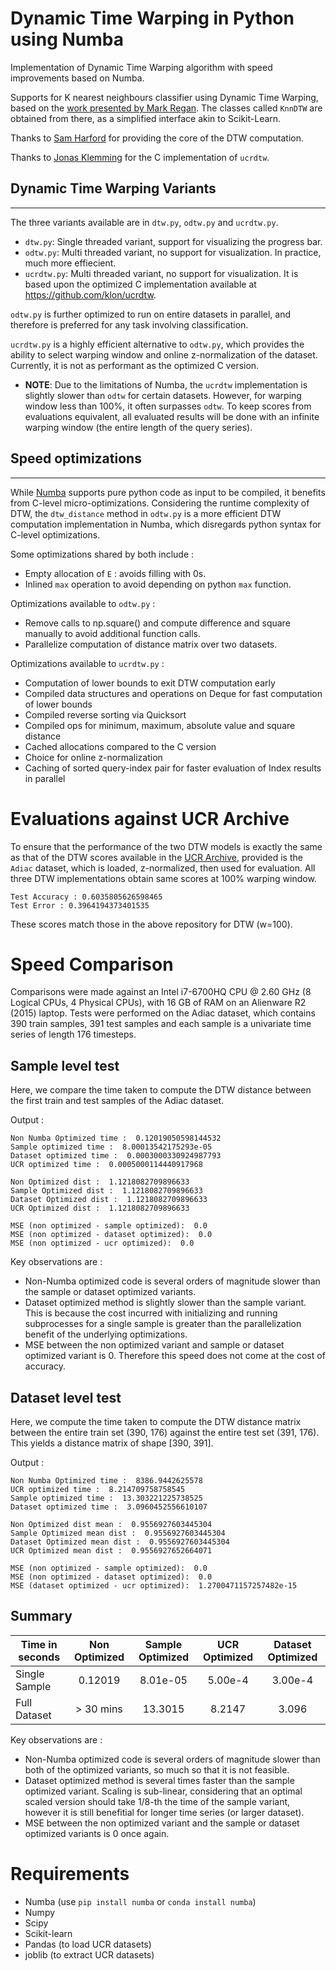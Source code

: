 # Dynamic Time Warping in Python using Numba

Implementation of Dynamic Time Warping algorithm with speed improvements based on Numba.

Supports for K nearest neighbours classifier using Dynamic Time Warping, based on the [work presented by Mark Regan](https://github.com/markdregan/K-Nearest-Neighbors-with-Dynamic-Time-Warping). The classes called `KnnDTW` are obtained from there, as a simplified interface akin to Scikit-Learn.

Thanks to [Sam Harford](https://github.com/sharford5) for providing the core of the DTW computation.

Thanks to [Jonas Klemming](https://github.com/klon) for the C implementation of `ucrdtw`.


## Dynamic Time Warping Variants
-----
The three variants available are in `dtw.py`, `odtw.py` and `ucrdtw.py`.

- `dtw.py`: Single threaded variant, support for visualizing the progress bar.
- `odtw.py`: Multi threaded variant, no support for visualization. In practice, much more effiecient.
- `ucrdtw.py`: Multi threaded variant, no support for visualization. It is based upon the optimized C implementation available at https://github.com/klon/ucrdtw.

`odtw.py` is further optimized to run on entire datasets in parallel, and therefore is preferred for any task involving classification.

`ucrdtw.py` is a highly efficient alternative to `odtw.py`, which provides the ability to select warping window and online z-normalization of the dataset. Currently, it is not as performant as the optimized C version.

 - **NOTE**: Due to the limitations of Numba, the `ucrdtw` implementation is slightly slower than `odtw` for certain datasets. However, for warping window less than 100%, it often surpasses `odtw`. To keep scores from evaluations equivalent, all evaluated results will be done with an infinite warping window (the entire length of the query series).

## Speed optimizations
-----
While [Numba](http://numba.pydata.org/) supports pure python code as input to be compiled, it benefits from C-level micro-optimizations. Considering the runtime complexity of DTW, the `dtw_distance` method in `odtw.py` is a more efficient DTW computation implementation in Numba, which disregards python syntax for C-level optimizations.

Some optimizations shared by both include : 

- Empty allocation of `E` : avoids filling with 0s.
- Inlined `max` operation to avoid depending on python `max` function.

Optimizations available to `odtw.py` : 

- Remove calls to np.square() and compute difference and square manually to avoid additional function calls.
- Parallelize computation of distance matrix over two datasets.

Optimizations available to `ucrdtw.py` :

- Computation of lower bounds to exit DTW computation early
- Compiled data structures and operations on Deque for fast computation of lower bounds
- Compiled reverse sorting via Quicksort
- Compiled ops for minimum, maximum, absolute value and square distance
- Cached allocations compared to the C version
- Choice for online z-normalization
- Caching of sorted query-index pair for faster evaluation of Index results in parallel

# Evaluations against UCR Archive
To ensure that the performance of the two DTW models is exactly the same as that of the DTW scores available in the [UCR Archive](https://www.cs.ucr.edu/~eamonn/time_series_data_2018/), provided is the `Adiac` dataset, which is loaded, z-normalized, then used for evaluation. All three DTW implementations obtain same scores at 100% warping window.

```
Test Accuracy : 0.6035805626598465
Test Error : 0.3964194373401535
```

These scores match those in the above repository for DTW (w=100).

# Speed Comparison
Comparisons were made against an Intel i7-6700HQ CPU @ 2.60 GHz (8 Logical CPUs, 4 Physical CPUs), with 16 GB of RAM on an Alienware R2 (2015) laptop. Tests were performed on the Adiac dataset, which contains 390 train samples, 391 test samples and each sample is a univariate time series of length 176 timesteps.

## Sample level test
Here, we compare the time taken to compute the DTW distance between the first train and test samples of the Adiac dataset. 

Output : 
```
Non Numba Optimized time :  0.12019050598144532
Sample optimized time :  8.00013542175293e-05
Dataset optimized time :  0.0003000330924987793
UCR optimized time :  0.0005000114440917968

Non Optimized dist :  1.1218082709896633
Sample Optimized dist :  1.1218082709896633
Dataset Optimized dist :  1.1218082709896633
UCR Optimized dist :  1.1218082709896633

MSE (non optimized - sample optimized):  0.0
MSE (non optimized - dataset optimized):  0.0
MSE (non optimized - ucr optimized):  0.0
```

Key observations are : 

- Non-Numba optimized code is several orders of magnitude slower than the sample or dataset optimized variants.
- Dataset optimized method is slightly slower than the sample variant. This is because the cost incurred with initializing and running subprocesses for a single sample is greater than the parallelization benefit of the underlying optimizations.
- MSE between the non optimized variant and sample or dataset optimized variant is 0. Therefore this speed does not come at the cost of accuracy.

## Dataset level test
Here, we compute the time taken to compute the DTW distance matrix between the entire train set (390, 176) against the entire test set (391, 176). This yields a distance matrix of shape [390, 391].

Output : 
```
Non Numba Optimized time :  8386.9442625578
UCR optimized time :  8.214709758758545
Sample optimized time :  13.303221225738525
Dataset optimized time :  3.0960452556610107

Non Optimized dist mean :  0.9556927603445304
Sample Optimized mean dist :  0.9556927603445304
Dataset Optimized mean dist :  0.9556927603445304
UCR Optimized mean dist :  0.9556927652664071

MSE (non optimized - sample optimized):  0.0
MSE (non optimized - dataset optimized):  0.0
MSE (dataset optimized - ucr optimized):  1.2700471157257482e-15

```

## Summary

| Time in seconds | Non Optimized | Sample Optimized | UCR Optimized | Dataset Optimized |
|-----------------|:-------------:|:----------------:|:-------------:|:-----------------:|
| Single Sample   |    0.12019    |     8.01e-05     |    5.00e-4    |      3.00e-4      |
| Full Dataset    |   > 30 mins   |      13.3015     |     8.2147    |       3.096       |

Key observations are : 

- Non-Numba optimized code is several orders of magnitude slower than both of the optimized variants, so much so that it is not feasible.
- Dataset optimized method is several times faster than the sample optimized variant. Scaling is sub-linear, considering that an optimal scaled version should take 1/8-th the time of the sample variant, however it is still benefitial for longer time series (or larger dataset).
- MSE between the non optimized variant and the sample or dataset optimized variants is 0 once again.

# Requirements

- Numba (use `pip install numba` or `conda install numba`)
- Numpy
- Scipy
- Scikit-learn
- Pandas (to load UCR datasets)
- joblib (to extract UCR datasets)

